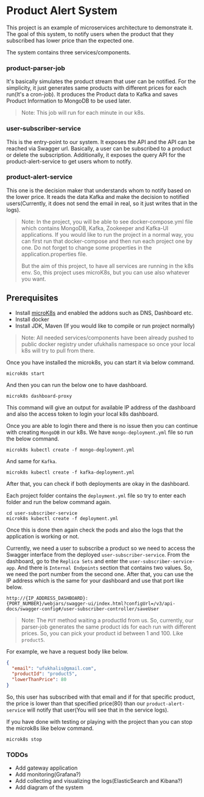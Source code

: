 # Product Alert System

This project is an example of microservices architecture to demonstrate it. 
The goal of this system, to notify users when the product that they subscribed has lower price than the expected one.

The system contains three services/components.

### product-parser-job

It's basically simulates the product stream that user can be notified. For the simplicity, it just generates same products with different prices for each run(It's a cron-job).
It produces the Product data to Kafka and saves Product Information to MongoDB to be used later.

> Note: This job will run for each minute in our k8s.

### user-subscriber-service

This is the entry-point to our system. It exposes the API and the API can be reached via Swagger url. Basically, a user can be subscribed to a product or delete the subscription.
Additionally, it exposes the query API for the product-alert-service to get users whom to notify.


### product-alert-service

This one is the decision maker that understands whom to notify based on the lower price. It reads the data Kafka and make the decision to notified users(Currently, it does not send the email in real, so it just writes that in the logs).

> Note: In the project, you will be able to see docker-compose.yml file which contains MongoDB, Kafka, Zookeeper and Kafka-UI applications.
> If you would like to run the project in a normal way, you can first run that docker-compose and then run each project one by one. Do not forget to change some properties in the application.properties file.
> 
> But the aim of this project, to have all services are running in the k8s env. So, this project uses microK8s, but you can use also whatever you want.


## Prerequisites
* Install [microK8s](https://microk8s.io) and enabled the addons such as DNS, Dashboard etc.
* Install docker
* Install JDK, Maven (If you would like to compile or run project normally)

> Note: All needed services/components have been already pushed to public docker registry under ufukhalis namespace so once your local k8s will try to pull from there.

Once you have installed the microk8s, you can start it via below command.

```shell
microk8s start
```

And then you can run the below one to have dashboard.

```shell
microk8s dashboard-proxy
```

This command will give an output for available IP address of the dashboard and also the access token to login your local k8s dashboard.

Once you are able to login there and there is no issue then you can continue with creating `MongoDB` in our k8s.
We have `mongo-deployment.yml` file so run the below command.

```shell
microk8s kubectl create -f mongo-deployment.yml
```

And same for `Kafka`.

```shell
microk8s kubectl create -f kafka-deployment.yml
```

After that, you can check if both deployments are okay in the dashboard. 

Each project folder contains the `deployment.yml` file so try to enter each folder and run the below command again.

```shell
cd user-subscriber-service
microk8s kubectl create -f deployment.yml
```

Once this is done then again check the pods and also the logs that the application is working or not.

Currently, we need a user to subscribe a product so we need to access the Swagger interface from the deployed `user-subscriber-service`.
From the dashboard, go to the `Replica Sets` and enter the `user-subscriber-service-app`. And there is `Internal Endpoints` section that contains two values. So, we need the port number from the second one.
After that, you can use the IP address which is the same for your dashboard and use that port like below.

```shell
http://{IP_ADDRESS_DASHBOARD}:
{PORT_NUMBER}/webjars/swagger-ui/index.html?configUrl=/v3/api-docs/swagger-config#/user-subscriber-controller/saveUser
```

>Note: The `PUT` method waiting a productId from us. So, currently, our parser-job generates the same product ids for each run with different prices. So, you can pick your product id between 1 and 100. Like `product5`.

For example, we have a request body like below.

```json
{
  "email": "ufukhalis@gmail.com",
  "productId": "product5",
  "lowerThanPrice": 80
}
```

So, this user has subscribed with that email and if for that specific product, the price is lower than that specified price(80) than our `product-alert-service` will notify that user(You will see that in the service logs).

If you have done with testing or playing with the project than you can stop the microk8s like below command.

```shell
microk8s stop
```

### TODOs
* Add gateway application
* Add monitoring(Grafana?)
* Add collecting and visualizing the logs(ElasticSearch and Kibana?)
* Add diagram of the system
